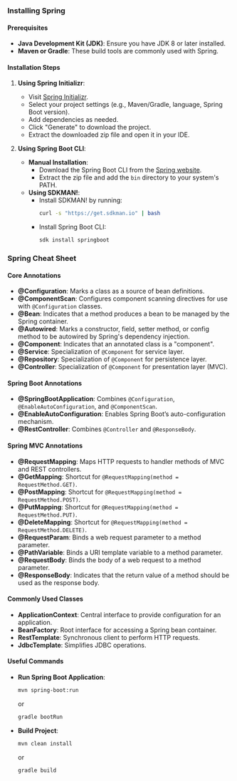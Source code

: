 ### Installing Spring

#### Prerequisites

- **Java Development Kit (JDK)**: Ensure you have JDK 8 or later installed.
- **Maven or Gradle**: These build tools are commonly used with Spring.

#### Installation Steps

1. **Using Spring Initializr**:

   - Visit [Spring Initializr](https://start.spring.io/).
   - Select your project settings (e.g., Maven/Gradle, language, Spring Boot version).
   - Add dependencies as needed.
   - Click "Generate" to download the project.
   - Extract the downloaded zip file and open it in your IDE.

2. **Using Spring Boot CLI**:
   - **Manual Installation**:
     - Download the Spring Boot CLI from the [Spring website](https://spring.io/tools).
     - Extract the zip file and add the `bin` directory to your system's PATH.
   - **Using SDKMAN!**:
     - Install SDKMAN! by running:
       ```sh
       curl -s "https://get.sdkman.io" | bash
       ```
     - Install Spring Boot CLI:
       ```sh
       sdk install springboot
       ```

### Spring Cheat Sheet

#### Core Annotations

- **@Configuration**: Marks a class as a source of bean definitions.
- **@ComponentScan**: Configures component scanning directives for use with `@Configuration` classes.
- **@Bean**: Indicates that a method produces a bean to be managed by the Spring container.
- **@Autowired**: Marks a constructor, field, setter method, or config method to be autowired by Spring's dependency injection.
- **@Component**: Indicates that an annotated class is a "component".
- **@Service**: Specialization of `@Component` for service layer.
- **@Repository**: Specialization of `@Component` for persistence layer.
- **@Controller**: Specialization of `@Component` for presentation layer (MVC).

#### Spring Boot Annotations

- **@SpringBootApplication**: Combines `@Configuration`, `@EnableAutoConfiguration`, and `@ComponentScan`.
- **@EnableAutoConfiguration**: Enables Spring Boot’s auto-configuration mechanism.
- **@RestController**: Combines `@Controller` and `@ResponseBody`.

#### Spring MVC Annotations

- **@RequestMapping**: Maps HTTP requests to handler methods of MVC and REST controllers.
- **@GetMapping**: Shortcut for `@RequestMapping(method = RequestMethod.GET)`.
- **@PostMapping**: Shortcut for `@RequestMapping(method = RequestMethod.POST)`.
- **@PutMapping**: Shortcut for `@RequestMapping(method = RequestMethod.PUT)`.
- **@DeleteMapping**: Shortcut for `@RequestMapping(method = RequestMethod.DELETE)`.
- **@RequestParam**: Binds a web request parameter to a method parameter.
- **@PathVariable**: Binds a URI template variable to a method parameter.
- **@RequestBody**: Binds the body of a web request to a method parameter.
- **@ResponseBody**: Indicates that the return value of a method should be used as the response body.

#### Commonly Used Classes

- **ApplicationContext**: Central interface to provide configuration for an application.
- **BeanFactory**: Root interface for accessing a Spring bean container.
- **RestTemplate**: Synchronous client to perform HTTP requests.
- **JdbcTemplate**: Simplifies JDBC operations.

#### Useful Commands

- **Run Spring Boot Application**:

  ```sh
  mvn spring-boot:run
  ```

  or

  ```sh
  gradle bootRun
  ```

- **Build Project**:
  ```sh
  mvn clean install
  ```
  or
  ```sh
  gradle build
  ```
